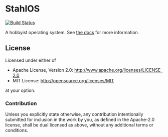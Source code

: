 StahlOS
=======

[![Build Status](https://travis-ci.org/remexre/stahlos.svg?branch=master)](https://travis-ci.org/remexre/stahlos)

A hobbyist operating system. See [the docs](https://remexre.xyz/stahlos) for more information.

License
-------

Licensed under either of

-	Apache License, Version 2.0: http://www.apache.org/licenses/LICENSE-2.0
-	MIT License: http://opensource.org/licenses/MIT

at your option.

### Contribution

Unless you explicitly state otherwise, any contribution intentionally submitted for inclusion in the work by you, as defined in the Apache-2.0 license, shall be dual licensed as above, without any additional terms or conditions.
